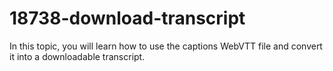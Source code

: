 # 18738-download-transcript
In this topic, you will learn how to use the captions WebVTT file and convert it into a downloadable transcript.
